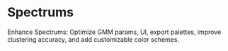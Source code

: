 # Spectrums
Enhance Spectrums: Optimize GMM params, UI, export palettes, improve clustering accuracy, and add customizable color schemes.
